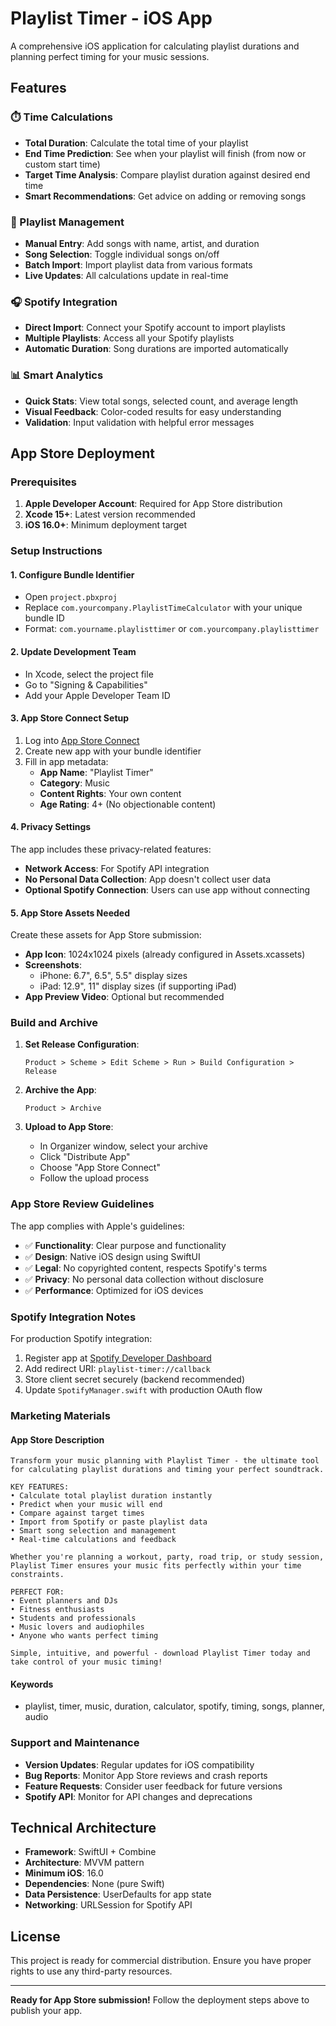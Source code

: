 # Playlist Timer - iOS App

A comprehensive iOS application for calculating playlist durations and planning perfect timing for your music sessions.

## Features

### ⏱️ Time Calculations
- **Total Duration**: Calculate the total time of your playlist
- **End Time Prediction**: See when your playlist will finish (from now or custom start time)
- **Target Time Analysis**: Compare playlist duration against desired end time
- **Smart Recommendations**: Get advice on adding or removing songs

### 🎵 Playlist Management
- **Manual Entry**: Add songs with name, artist, and duration
- **Song Selection**: Toggle individual songs on/off
- **Batch Import**: Import playlist data from various formats
- **Live Updates**: All calculations update in real-time

### 🎧 Spotify Integration
- **Direct Import**: Connect your Spotify account to import playlists
- **Multiple Playlists**: Access all your Spotify playlists
- **Automatic Duration**: Song durations are imported automatically

### 📊 Smart Analytics
- **Quick Stats**: View total songs, selected count, and average length
- **Visual Feedback**: Color-coded results for easy understanding
- **Validation**: Input validation with helpful error messages

## App Store Deployment

### Prerequisites
1. **Apple Developer Account**: Required for App Store distribution
2. **Xcode 15+**: Latest version recommended
3. **iOS 16.0+**: Minimum deployment target

### Setup Instructions

#### 1. Configure Bundle Identifier
- Open `project.pbxproj`
- Replace `com.yourcompany.PlaylistTimeCalculator` with your unique bundle ID
- Format: `com.yourname.playlisttimer` or `com.yourcompany.playlisttimer`

#### 2. Update Development Team
- In Xcode, select the project file
- Go to "Signing & Capabilities"
- Add your Apple Developer Team ID

#### 3. App Store Connect Setup
1. Log into [App Store Connect](https://appstoreconnect.apple.com)
2. Create new app with your bundle identifier
3. Fill in app metadata:
   - **App Name**: "Playlist Timer"
   - **Category**: Music
   - **Content Rights**: Your own content
   - **Age Rating**: 4+ (No objectionable content)

#### 4. Privacy Settings
The app includes these privacy-related features:
- **Network Access**: For Spotify API integration
- **No Personal Data Collection**: App doesn't collect user data
- **Optional Spotify Connection**: Users can use app without connecting

#### 5. App Store Assets Needed
Create these assets for App Store submission:
- **App Icon**: 1024x1024 pixels (already configured in Assets.xcassets)
- **Screenshots**: 
  - iPhone: 6.7", 6.5", 5.5" display sizes
  - iPad: 12.9", 11" display sizes (if supporting iPad)
- **App Preview Video**: Optional but recommended

### Build and Archive

1. **Set Release Configuration**:
   ```
   Product > Scheme > Edit Scheme > Run > Build Configuration > Release
   ```

2. **Archive the App**:
   ```
   Product > Archive
   ```

3. **Upload to App Store**:
   - In Organizer window, select your archive
   - Click "Distribute App"
   - Choose "App Store Connect"
   - Follow the upload process

### App Store Review Guidelines

The app complies with Apple's guidelines:
- ✅ **Functionality**: Clear purpose and functionality
- ✅ **Design**: Native iOS design using SwiftUI
- ✅ **Legal**: No copyrighted content, respects Spotify's terms
- ✅ **Privacy**: No personal data collection without disclosure
- ✅ **Performance**: Optimized for iOS devices

### Spotify Integration Notes

For production Spotify integration:
1. Register app at [Spotify Developer Dashboard](https://developer.spotify.com/dashboard)
2. Add redirect URI: `playlist-timer://callback`
3. Store client secret securely (backend recommended)
4. Update `SpotifyManager.swift` with production OAuth flow

### Marketing Materials

#### App Store Description
```
Transform your music planning with Playlist Timer - the ultimate tool for calculating playlist durations and timing your perfect soundtrack.

KEY FEATURES:
• Calculate total playlist duration instantly
• Predict when your music will end
• Compare against target times
• Import from Spotify or paste playlist data
• Smart song selection and management
• Real-time calculations and feedback

Whether you're planning a workout, party, road trip, or study session, Playlist Timer ensures your music fits perfectly within your time constraints.

PERFECT FOR:
• Event planners and DJs
• Fitness enthusiasts
• Students and professionals
• Music lovers and audiophiles
• Anyone who wants perfect timing

Simple, intuitive, and powerful - download Playlist Timer today and take control of your music timing!
```

#### Keywords
- playlist, timer, music, duration, calculator, spotify, timing, songs, planner, audio

### Support and Maintenance

- **Version Updates**: Regular updates for iOS compatibility
- **Bug Reports**: Monitor App Store reviews and crash reports
- **Feature Requests**: Consider user feedback for future versions
- **Spotify API**: Monitor for API changes and deprecations

## Technical Architecture

- **Framework**: SwiftUI + Combine
- **Architecture**: MVVM pattern
- **Minimum iOS**: 16.0
- **Dependencies**: None (pure Swift)
- **Data Persistence**: UserDefaults for app state
- **Networking**: URLSession for Spotify API

## License

This project is ready for commercial distribution. Ensure you have proper rights to use any third-party resources.

---

**Ready for App Store submission!** Follow the deployment steps above to publish your app.